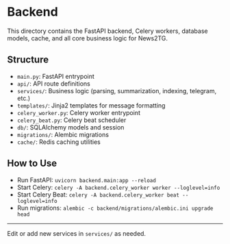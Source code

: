 # Backend

This directory contains the FastAPI backend, Celery workers, database models, cache, and all core business logic for News2TG.

## Structure
- `main.py`: FastAPI entrypoint
- `api/`: API route definitions
- `services/`: Business logic (parsing, summarization, indexing, telegram, etc.)
- `templates/`: Jinja2 templates for message formatting
- `celery_worker.py`: Celery worker entrypoint
- `celery_beat.py`: Celery beat scheduler
- `db/`: SQLAlchemy models and session
- `migrations/`: Alembic migrations
- `cache/`: Redis caching utilities

## How to Use
- Run FastAPI: `uvicorn backend.main:app --reload`
- Start Celery: `celery -A backend.celery_worker worker --loglevel=info`
- Start Celery Beat: `celery -A backend.celery_worker beat --loglevel=info`
- Run migrations: `alembic -c backend/migrations/alembic.ini upgrade head`

---
Edit or add new services in `services/` as needed.

